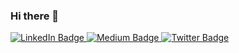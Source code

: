 ### Hi there 👋



<div id="badges">
  <a href="https://www.linkedin.com/in/sakib-hussain-a071a11b3/">
    <img src="https://img.shields.io/badge/LinkedIn-blue?style=for-the-badge&logo=linkedin&logoColor=white" alt="LinkedIn Badge"/>
  </a>
  <a href="https://www.linkedin.com/in/sakib-hussain-a071a11b3/">
    <img src="https://img.shields.io/badge/Medium-green?style=for-the-badge&logo=medium&logoColor=red" alt="Medium Badge"/>
  </a>
  <a href="https://twitter.com/_sakibhussain01">
    <img src="https://img.shields.io/badge/Twitter-blue?style=for-the-badge&logo=twitter&logoColor=white" alt="Twitter Badge"/>
  </a>
</div>

